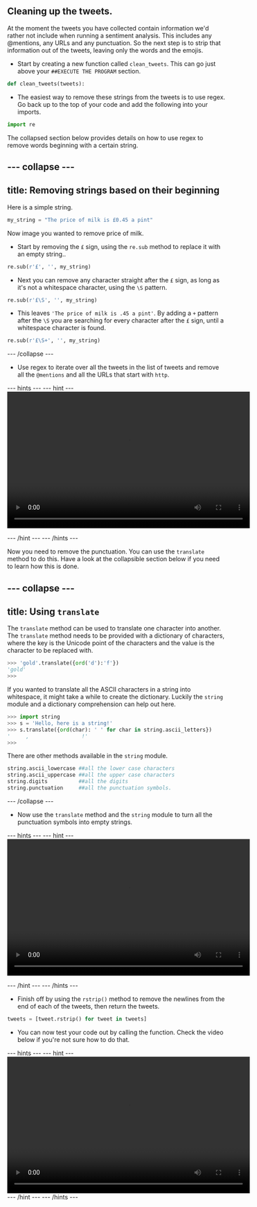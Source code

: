 ## Cleaning up the tweets.

At the moment the tweets you have collected contain information we'd rather not include when running a sentiment analysis. This includes any @mentions, any URLs and any punctuation. So the next step is to strip that information out of the tweets, leaving only the words and the emojis.

- Start by creating a new function called `clean_tweets`. This can go just above your `##EXECUTE THE PROGRAM` section.

```python
def clean_tweets(tweets):
```

- The easiest way to remove these strings from the tweets is to use regex. Go back up to the top of your code and add the following into your imports.

```python
import re
```

The collapsed section below provides details on how to use regex to remove words beginning with a certain string.

--- collapse ---
---
title: Removing strings based on their beginning
---
Here is a simple string.
```python
my_string = "The price of milk is £0.45 a pint"
```
Now image you wanted to remove price of milk.

- Start by removing the `£` sign, using the `re.sub` method to replace it with an empty string..

```python
re.sub(r'£', '', my_string)
```

- Next you can remove any character straight after the `£` sign, as long as it's not a whitespace character, using the `\S` pattern.

```python
re.sub(r'£\S', '', my_string)
```

- This leaves `'The price of milk is .45 a pint'`. By adding a `+` pattern after the `\S` you are searching for every character after the `£` sign, until a whitespace character is found.

```python
re.sub(r'£\S+', '', my_string)
```
--- /collapse ---

- Use regex to iterate over all the tweets in the list of tweets and remove all the `@mentions` and all the URLs that start with `http`.

--- hints --- --- hint ---
<video width="560" height="315" controls>
<source src="images/vid_5.webm" type="video/webm">
Your browser does not support WebM video, try FireFox or Chrome
</video>

--- /hint --- --- /hints ---

Now you need to remove the punctuation. You can use the `translate` method to do this. Have a look at the collapsible section below if you need to learn how this is done.

--- collapse ---
---
title: Using `translate`
---
The `translate` method can be used to translate one character into another. The `translate` method needs to be provided with a dictionary of characters, where the key is the Unicode point of the characters and the value is the character to be replaced with.

```python
>>> 'gold'.translate({ord('d'):'f'})
'gold'
>>>
```

If you wanted to translate all the ASCII characters in a string into whitespace, it might take a while to create the dictionary. Luckily the `string` module and a dictionary comprehension can help out here.

```python
>>> import string
>>> s = 'Hello, here is a string!'
>>> s.translate({ord(char): ' ' for char in string.ascii_letters})
'     ,                 !'
>>>
```

There are other methods available in the `string` module.
```python
string.ascii_lowercase ##all the lower case characters
string.ascii_uppercase ##all the upper case characters
string.digits          ##all the digits
string.punctuation     ##all the punctuation symbols.
```
--- /collapse ---

- Now use the `translate` method and the `string` module to turn all the punctuation symbols into empty strings.

--- hints --- --- hint ---
<video width="560" height="315" controls>
<source src="images/vid_6.webm" type="video/webm">
Your browser does not support WebM video, try FireFox or Chrome
</video>

--- /hint --- --- /hints ---

- Finish off by using the `rstrip()` method to remove the newlines from the end of each of the tweets, then return the tweets.

```python
tweets = [tweet.rstrip() for tweet in tweets]
```

- You can now test your code out by calling the function. Check the video below if you're not sure how to do that.

--- hints --- --- hint ---
<video width="560" height="315" controls>
<source src="images/vid_7.webm" type="video/webm">
Your browser does not support WebM video, try FireFox or Chrome
</video>
--- /hint --- --- /hints ---
